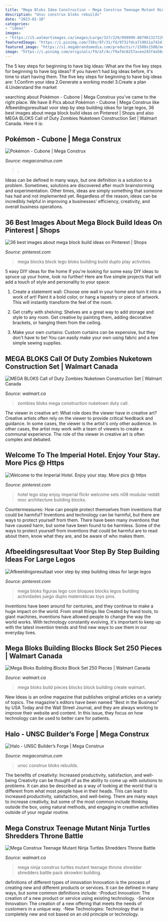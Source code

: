```yaml
---
title: "Mega Bloks Idea Construction ~ Mega Construx Teenage Mutant Ninja Turtles Shredders Throne Battle"
description: "Unsc construx bloks rebuilds"
date: "2023-01-10"
categories:
- "ideas"
images:
- "https://i5.walmartimages.ca/images/Large/327/229/999999-887961327229.jpg"
featuredImage: "https://i.pinimg.com/736x/97/31/fd/9731fdca719011a7424103f638092815.jpg"
featured_image: "https://s1.megabrandsmedia.com/products/r/1500x1500/megabloks-cc7d55e548aa5473c97ee9cc13b67915-1492538651-fdy56-19427.jpg"
image: "https://i.pinimg.com/originals/f9/af/4c/f9af4c0257acee245f4a50a192caeafa.jpg"
---
```



The 5 key steps for beginning to have big ideas: What are the five key steps for beginning to have big ideas?
If you haven't had big ideas before, it's time to start having them. The five key steps for beginning to have big ideas are: 1.Confirm your idea 2.Generate a working model 3.Create a plan 4.Understand the market 
	

		
searching about Pokémon - Cubone | Mega Construx you've came to the right place. We have 8 Pics about Pokémon - Cubone | Mega Construx like Afbeeldingsresultaat voor step by step building ideas for large legos, 36 best images about mega block build ideas on Pinterest | Shops and also MEGA BLOKS Call of Duty Zombies Nuketown Construction Set | Walmart Canada. Here it is:
		
    
## Pokémon - Cubone | Mega Construx

<img loading=lazy src="https://s2.megabrandsmedia.com/products/r/1000x750/megabloks-aec6620ba87c940086a683319c0141e7-1503604714-ffj98-21280.jpg" onerror="this.onerror=null;this.src='https://tse1.mm.bing.net/th?id=OIP.YkDSCIpueROqJNciXQ5EOgHaEK&amp;pid=15.1';" alt="Pokémon - Cubone | Mega Construx">

_Source: megaconstrux.com_

>. 

	

Ideas can be defined in many ways, but one definition is a solution to a problem. Sometimes, solutions are discovered after much brainstorming and experimentation. Other times, ideas are simply something that someone has had and not implemented yet. Regardless of the reason, ideas can be incredibly helpful in improving a businesses' efficiency, creativity, and overall business operations.

    
## 36 Best Images About Mega Block Build Ideas On Pinterest | Shops

<img loading=lazy src="https://s-media-cache-ak0.pinimg.com/736x/24/2a/b1/242ab1d68780406b7557dce9c16cdc9e.jpg" onerror="this.onerror=null;this.src='https://tse2.mm.bing.net/th?id=OIP.t7EWzC0Cs-KHbKzieCMUcAHaHa&amp;pid=15.1';" alt="36 best images about mega block build ideas on Pinterest | Shops">

_Source: pinterest.com_

>mega blocks block lego bloks building build duplo play activities. 

	

5 easy DIY ideas for the home
If you're looking for some easy DIY ideas to spruce up your home, look no further! Here are five simple projects that will add a touch of style and personality to your space:
1. Create a statement wall: Choose one wall in your home and turn it into a work of art! Paint it a bold color, or hang a tapestry or piece of artwork. This will instantly transform the feel of the room.

2. Get crafty with shelving: Shelves are a great way to add storage and style to any room. Get creative by painting them, adding decorative brackets, or hanging them from the ceiling.

3. Make your own curtains: Custom curtains can be expensive, but they don't have to be! You can easily make your own using fabric and a few simple sewing supplies.


    
## MEGA BLOKS Call Of Duty Zombies Nuketown Construction Set | Walmart Canada

<img loading=lazy src="https://i5.walmartimages.ca/images/Large/327/229/999999-887961327229.jpg" onerror="this.onerror=null;this.src='https://tse3.mm.bing.net/th?id=OIP.zvQbO3som-7q_fy-Z_yhVAAAAA&amp;pid=15.1';" alt="MEGA BLOKS Call of Duty Zombies Nuketown Construction Set | Walmart Canada">

_Source: walmart.ca_

>zombies bloks mega construction nuketown duty call. 

	

The viewer in creative art: What role does the viewer have in creative art?
Creative artists often rely on the viewer to provide critical feedback and guidance. In some cases, the viewer is the artist's only other audience. In other cases, the artist may work with a team of viewers to create a communal experience. The role of the viewer in creative art is often complex and debated.

    
## Welcome To The Imperial Hotel. Enjoy Your Stay. More Pics @ Https

<img loading=lazy src="https://i.pinimg.com/originals/f9/af/4c/f9af4c0257acee245f4a50a192caeafa.jpg" onerror="this.onerror=null;this.src='https://tse2.mm.bing.net/th?id=OIP.o5fC-e77jwVxSzpyFAw7SgHaFj&amp;pid=15.1';" alt="Welcome to the Imperial Hotel. Enjoy your stay. More pics @ https">

_Source: pinterest.com_

>hotel lego stay enjoy imperial flickr welcome sets n08 modular reddit moc architecture building blocks. 

	

Countermeasures: How can people protect themselves from inventions that could be harmful?
Inventions and technology can be harmful, but there are ways to protect yourself from them. There have been many inventions that have caused harm, but some have been found to be harmless. Some of the ways to protect yourself from inventions that could be harmful are to read about them, know what they are, and be aware of who makes them.

    
## Afbeeldingsresultaat Voor Step By Step Building Ideas For Large Legos

<img loading=lazy src="https://i.pinimg.com/736x/97/31/fd/9731fdca719011a7424103f638092815.jpg" onerror="this.onerror=null;this.src='https://tse3.mm.bing.net/th?id=OIP.owzNinXZcEAVesAGgR7CUgHaHa&amp;pid=15.1';" alt="Afbeeldingsresultaat voor step by step building ideas for large legos">

_Source: pinterest.com_

>mega bloks figuras lego con bloques blocks legos building actividades juego duplo matemáticas toys pins. 

	

Inventions have been around for centuries, and they continue to make a huge impact on the world. From small things like Created by hand tools, to giant machines, inventions have allowed people to change the way the world works. With technology constantly evolving, it's important to keep up with the latest invention trends and find new ways to use them in our everyday lives.

    
## Mega Bloks Building Blocks Block Set 250 Pieces | Walmart Canada

<img loading=lazy src="https://i5.walmartimages.ca/images/Large/557/400/6000197557400.jpg" onerror="this.onerror=null;this.src='https://tse2.mm.bing.net/th?id=OIP.FV5_BZohPEPyNoTnekZvUAAAAA&amp;pid=15.1';" alt="Mega Bloks Building Blocks Block Set 250 Pieces | Walmart Canada">

_Source: walmart.ca_

>mega bloks build pieces blocks block building create walmart. 

	

New Ideas is an online magazine that publishes original articles on a variety of topics. The magazine's editors have been named "Best in the Business" by USA Today and the Wall Street Journal, and they are always working to improve their website and content. In this issue, they focus on how technology can be used to better care for patients.

    
## Halo - UNSC Builder’s Forge | Mega Construx

<img loading=lazy src="https://s1.megabrandsmedia.com/products/r/1500x1500/megabloks-cc7d55e548aa5473c97ee9cc13b67915-1492538651-fdy56-19427.jpg" onerror="this.onerror=null;this.src='https://tse2.mm.bing.net/th?id=OIP.gedHKIgtjwY22d1ATXBY1wHaEK&amp;pid=15.1';" alt="Halo - UNSC Builder’s Forge | Mega Construx">

_Source: megaconstrux.com_

>unsc construx bloks rebuilds. 

	

The benefits of creativity: Increased productivity, satisfaction, and well-being
Creativity can be thought of as the ability to come up with solutions to problems. It can also be described as a way of looking at the world that is different from what most people have in their heads. This can lead to increased productivity, satisfaction, and well-being. There are many ways to increase creativity, but some of the most common include thinking outside the box, using natural methods, and engaging in creative activities outside of your regular routine.

    
## Mega Construx Teenage Mutant Ninja Turtles Shredders Throne Battle

<img loading=lazy src="https://i5.walmartimages.ca/images/Enlarge/173/962/6000197173962.jpg" onerror="this.onerror=null;this.src='https://tse2.mm.bing.net/th?id=OIP.i-YUVRnMMI6ULN3hq0NDvwHaK3&amp;pid=15.1';" alt="Mega Construx Teenage Mutant Ninja Turtles Shredders Throne Battle">

_Source: walmart.ca_

>mega ninja construx turtles mutant teenage throne shredder shredders battle pack skrowkni building. 

	

definitions of different types of innovation
Innovation is the process of creating new and different products or services. It can be defined in many ways, but some common definitions include: 
-Product Innovation: The creation of a new product or service using existing technology.
-Service Innovation: The creation of a new offering that meets the needs of customers in a unique way.
-New Technologies: Technology that is completely new and not based on an old principle or technology.


